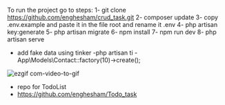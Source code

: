 To run the project go to steps:
1- git clone  https://github.com/enghesham/crud_task.git
2- composer update
3- copy .env.example and paste it in the file root and rename it .env
4- php artisan key:generate
5- php artisan migrate
6- npm install
7- npm run dev
8- php artisan serve

 * add fake data using tinker
-php artisan ti 
-App\Models\Contact::factory(10)->create();


![ezgif com-video-to-gif](https://user-images.githubusercontent.com/66676671/232153471-3b3493ca-ad89-4bf8-9aee-4fd84711705c.gif)


* repo for TodoList 
* https://github.com/enghesham/Todo_task
